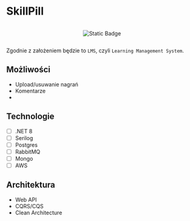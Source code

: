 # SkillPill

<div style="display: flex; flex-wrap: wrap; justify-content: center; align-items: center; text-align: center;">

  ![Static Badge](https://img.shields.io/badge/under-construction-yellow)
  
</div>

Zgodnie z założeniem będzie to `LMS`, czyli `Learning Management System`.


## Możliwości
- Upload/usuwanie nagrań
- Komentarze
-

 
## Technologie
- [ ] .NET 8
- [ ] Serilog
- [ ] Postgres
- [ ] RabbitMQ
- [ ] Mongo
- [ ] AWS

## Architektura
- Web API
- CQRS/CQS
- Clean Architecture